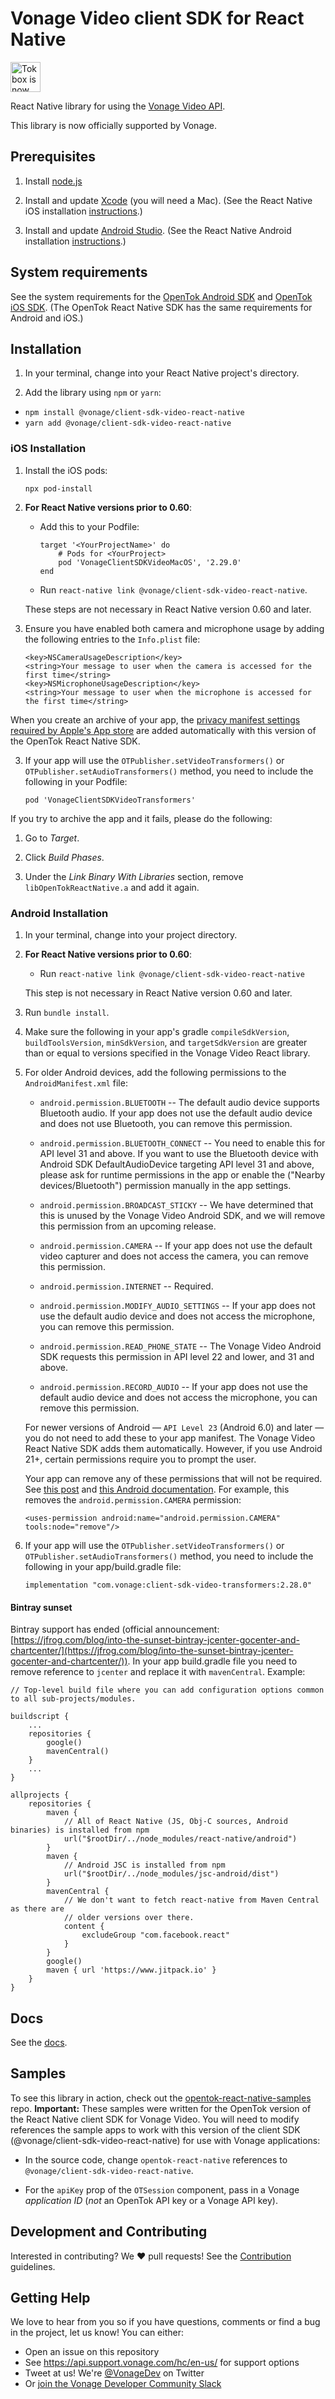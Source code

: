 # Vonage Video client SDK for React Native

<img src="https://assets.tokbox.com/img/vonage/Vonage_VideoAPI_black.svg" height="48px" alt="Tokbox is now known as Vonage" />

React Native library for using the [Vonage Video API](https://developer.vonage.com/en/video/overview).

This library is now officially supported by Vonage.

## Prerequisites

1. Install [node.js](https://nodejs.org/)

2. Install and update [Xcode](https://developer.apple.com/xcode/) (you will need a Mac). (See the React Native iOS installation [instructions](https://facebook.github.io/react-native/docs/getting-started.html).)

3. Install and update [Android Studio](https://developer.android.com/studio/index.html). (See the React Native Android installation [instructions](https://facebook.github.io/react-native/docs/getting-started.html).)

## System requirements

See the system requirements for the [OpenTok Android SDK](https://tokbox.com/developer/sdks/android/#requirements) and [OpenTok iOS SDK](https://tokbox.com/developer/sdks/ios/#system-requirements). (The OpenTok React Native SDK has the same requirements for Android and iOS.)

## Installation

1. In your terminal, change into your React Native project's directory.

2. Add the library using `npm` or `yarn`:

- `npm install @vonage/client-sdk-video-react-native`
- `yarn add @vonage/client-sdk-video-react-native`

### iOS Installation

1. Install the iOS pods:

   ```
   npx pod-install
   ```

2. **For React Native versions prior to 0.60**:

   * Add this to your Podfile:

     ```
     target '<YourProjectName>' do
         # Pods for <YourProject>
         pod 'VonageClientSDKVideoMacOS', '2.29.0'
     end
     ```
   
   * Run `react-native link @vonage/client-sdk-video-react-native`.

   These steps are not necessary in React Native version 0.60 and later.

3. Ensure you have enabled both camera and microphone usage by adding the following entries to the `Info.plist` file:

   ```
   <key>NSCameraUsageDescription</key>
   <string>Your message to user when the camera is accessed for the first time</string>
   <key>NSMicrophoneUsageDescription</key>
   <string>Your message to user when the microphone is accessed for the first time</string>
   ```

When you create an archive of your app, the [privacy manifest settings required by Apple's App store](https://developer.apple.com/support/third-party-SDK-requirements) are added automatically with this version of the OpenTok React Native SDK.

3. If your app will use the `OTPublisher.setVideoTransformers()` or `OTPublisher.setAudioTransformers()` method, you need to include the following in your Podfile:

   ```
   pod 'VonageClientSDKVideoTransformers'
   ```

If you try to archive the app and it fails, please do the following:

1. Go to *Target*.

2. Click *Build Phases*.

3. Under the *Link Binary With Libraries* section, remove `libOpenTokReactNative.a` and add it again.

### Android Installation

1. In your terminal, change into your project directory.

2. **For React Native versions prior to 0.60**:

   - Run `react-native link @vonage/client-sdk-video-react-native`

   This step is not necessary in React Native version 0.60 and later.

3. Run `bundle install`.

4. Make sure the following in your app's gradle `compileSdkVersion`, `buildToolsVersion`, `minSdkVersion`, and `targetSdkVersion` are greater than or equal to versions specified in the Vonage Video React library.

5. For older Android devices, add the following permissions to the `AndroidManifest.xml` file:

   * `android.permission.BLUETOOTH` -- The default audio device supports
   Bluetooth audio. If your app does not use the default audio device and does not
   use Bluetooth, you can remove this permission.

   * `android.permission.BLUETOOTH_CONNECT` -- You need to enable this for API level 31 and above. If you want
   to use the Bluetooth device with Android SDK DefaultAudioDevice targeting API level 31 and above, please
   ask for runtime permissions in the app or enable the ("Nearby devices/Bluetooth") permission manually in
   the app settings.

   * `android.permission.BROADCAST_STICKY` -- We have determined that this is unused by
   the Vonage Video Android SDK, and we will remove this permission from an upcoming release.

   * `android.permission.CAMERA` -- If your app does not use the default video capturer
   and does not access the camera, you can remove this permission.

   * `android.permission.INTERNET` -- Required.

   * `android.permission.MODIFY_AUDIO_SETTINGS` -- If your app does not use the default audio
   device and does not access the microphone, you can remove this permission.

   * `android.permission.READ_PHONE_STATE` -- The Vonage Video Android SDK requests this permission in API level 22
   and lower, and 31 and above.

   * `android.permission.RECORD_AUDIO` -- If your app does not use the default audio
   device and does not access the microphone, you can remove this permission.

   For newer versions of Android — `API Level 23` (Android 6.0) and later — you do not need to add these to your app manifest. The Vonage Video React Native SDK adds them automatically. However, if you use Android 21+, certain permissions require you to prompt the user.

   Your app can remove any of these permissions that will not be required. See [this post](https://stackoverflow.com/a/31616472) and [this Android documentation](https://developer.android.com/studio/build/manifest-merge). For example, this removes the `android.permission.CAMERA` permission:

   ```
   <uses-permission android:name="android.permission.CAMERA" tools:node="remove"/>
   ```

3. If your app will use the `OTPublisher.setVideoTransformers()` or `OTPublisher.setAudioTransformers()` method, you need to include the following in your app/build.gradle file:

   ```
   implementation "com.vonage:client-sdk-video-transformers:2.28.0"
   ```

#### Bintray sunset

Bintray support has ended (official announcement: [https://jfrog.com/blog/into-the-sunset-bintray-jcenter-gocenter-and-chartcenter/](https://jfrog.com/blog/into-the-sunset-bintray-jcenter-gocenter-and-chartcenter/)). In your app build.gradle file you need to remove reference to `jcenter` and replace it with `mavenCentral`. Example:

```
// Top-level build file where you can add configuration options common to all sub-projects/modules.

buildscript {
    ...
    repositories {
        google()
        mavenCentral()
    }
    ...
}

allprojects {
    repositories {
        maven {
            // All of React Native (JS, Obj-C sources, Android binaries) is installed from npm
            url("$rootDir/../node_modules/react-native/android")
        }
        maven {
            // Android JSC is installed from npm
            url("$rootDir/../node_modules/jsc-android/dist")
        }
        mavenCentral {
            // We don't want to fetch react-native from Maven Central as there are
            // older versions over there.
            content {
                excludeGroup "com.facebook.react"
            }
        }
        google()
        maven { url 'https://www.jitpack.io' }
    }
}
```

## Docs

See the [docs](https://developer.vonage.com/en/video/client-sdks/react-native/overview?source=video).

## Samples

To see this library in action, check out the [opentok-react-native-samples](https://github.com/opentok/opentok-react-native-samples) repo. **Important:** These samples were written for the OpenTok version of the React Native client SDK for Vonage Video. You will need to modify references the sample apps to work with this version of the client SDK (@vonage/client-sdk-video-react-native) for use with Vonage applications:

* In the source code, change `opentok-react-native` references to `@vonage/client-sdk-video-react-native`.

* For the `apiKey` prop of the `OTSession` component, pass in a Vonage *application ID* (*not* an OpenTok API key or a Vonage API key).

## Development and Contributing

Interested in contributing? We :heart: pull requests! See the
[Contribution](CONTRIBUTING.md) guidelines.

## Getting Help

We love to hear from you so if you have questions, comments or find a bug in the project, let us know! You can either:

- Open an issue on this repository
- See <https://api.support.vonage.com/hc/en-us/> for support options
- Tweet at us! We're [@VonageDev](https://twitter.com/VonageDev) on Twitter
- Or [join the Vonage Developer Community Slack](https://developer.nexmo.com/community/slack)
